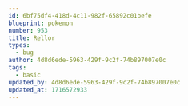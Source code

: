 ```yaml
---
id: 6bf75df4-418d-4c11-982f-65892c01befe
blueprint: pokemon
number: 953
title: Rellor
types:
  - bug
author: 4d8d6ede-5963-429f-9c2f-74b897007e0c
tags:
  - basic
updated_by: 4d8d6ede-5963-429f-9c2f-74b897007e0c
updated_at: 1716572933
---
```

